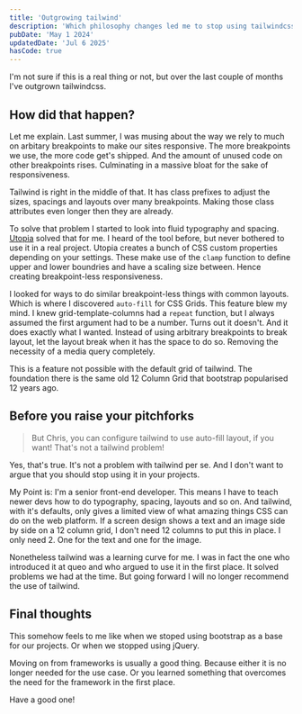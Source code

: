 ```yaml
---
title: 'Outgrowing tailwind'
description: 'Which philosophy changes led me to stop using tailwindcss.'
pubDate: 'May 1 2024'
updatedDate: 'Jul 6 2025'
hasCode: true
---
```


I'm not sure if this is a real thing or not, but over the last couple of months I've outgrown tailwindcss.

## How did that happen?

Let me explain. Last summer, I was musing about the way we rely to much on arbitary breakpoints to make our sites responsive.
The more breakpoints we use, the more code get's shipped. And the amount of unused code on other breakpoints rises. Culminating in a massive bloat for the sake of responsiveness.

Tailwind is right in the middle of that. It has class prefixes to adjust the sizes, spacings and layouts over many breakpoints. Making those class attributes even longer then they are already.

To solve that problem I started to look into fluid typography and spacing. [Utopia](https://utopia.fyi/) solved that for me. I heard of the tool before, but never bothered to use it in a real project. Utopia creates a bunch of CSS custom properties depending on your settings. These make use of the `clamp` function to define upper and lower boundries and have a scaling size between. Hence creating breakpoint-less responsiveness.

I looked for ways to do similar breakpoint-less things with common layouts. Which is where I discovered `auto-fill` for CSS Grids.
This feature blew my mind. I knew grid-template-columns had a `repeat` function, but I always assumed the first argument had to be a number. Turns out it doesn't. And it does exactly what I wanted. Instead of using arbitrary breakpoints to break layout, let the layout break when it has the space to do so. Removing the necessity of a media query completely.

This is a feature not possible with the default grid of tailwind. The foundation there is the same old 12 Column Grid that bootstrap popularised 12 years ago.

## Before you raise your pitchforks

> But Chris, you can configure tailwind to use auto-fill layout, if you want! That's not a tailwind problem!

Yes, that's true. It's not a problem with tailwind per se. And I don't want to argue that you should stop using it in your projects.

My Point is: I'm a senior front-end developer. This means I have to teach newer devs how to do typography, spacing, layouts and so on. And tailwind, with it's defaults, only gives a limited view of what amazing things CSS can do on the web platform.
If a screen design shows a text and an image side by side on a 12 column grid, I don't need 12 columns to put this in place. I only need 2. One for the text and one for the image.

Nonetheless tailwind was a learning curve for me. I was in fact the one who introduced it at queo and who argued to use it in the first place.
It solved problems we had at the time. But going forward I will no longer recommend the use of tailwind.

## Final thoughts

This somehow feels to me like when we stoped using bootstrap as a base for our projects. Or when we stopped using jQuery.

Moving on from frameworks is usually a good thing. Because either it is no longer needed for the use case. Or you learned something that overcomes the need for the framework in the first place.

Have a good one!
